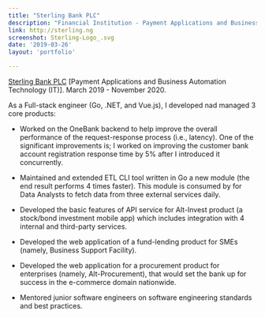 ```yaml
---
title: "Sterling Bank PLC"
description: "Financial Institution - Payment Applications and Business Automation Technology (IT)"
link: http://sterling.ng
screenshot: Sterling-Logo_.svg
date: '2019-03-26'
layout: 'portfolio'

---
```



[Sterling Bank PLC](https://sterling.ng) [Payment Applications and Business Automation Technology (IT)]. 
March 2019 - November 2020.

As a Full-stack engineer (Go, .NET, and Vue.js), I developed nad managed 3 core products:

- Worked on the OneBank backend to help improve the overall performance of the request-response process (i.e., latency). One of the significant improvements is; I worked on improving the customer bank account registration response time by 5% after I introduced it concurrently.

- Maintained and extended ETL CLI tool written in Go a new module (the end result performs 4 times faster). This module is consumed by for Data Analysts to fetch data from three external services daily.

- Developed the basic features of API service for Alt-Invest product (a stock/bond investment mobile app) which includes integration with 4 internal and third-party services.

- Developed the web application of a fund-lending product for SMEs (namely, Business Support Facility).

- Developed the web application for a procurement product for enterprises (namely, Alt-Procurement), that would set the bank up for success in the e-commerce domain nationwide.

- Mentored junior software engineers on software engineering standards and best practices.